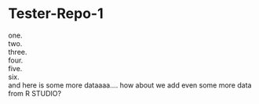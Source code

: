# Tester-Repo-1

one.  
two.   
three.  
four.   
five.   
six.   
and here is some more dataaaa.... 
how about
we
add
even
some more
data
from 
R STUDIO?
